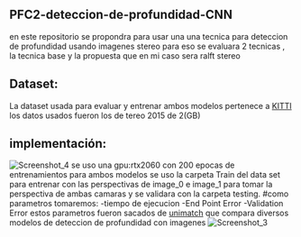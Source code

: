 ## PFC2-deteccion-de-profundidad-CNN
en este repositorio se propondra para usar una una tecnica para deteccion de profundidad usando imagenes stereo
para eso se evaluara 2 tecnicas , la tecnica base y la propuesta que en mi caso sera ralft stereo 
## Dataset:
La dataset usada para evaluar y entrenar ambos modelos pertenece a [KITTI](https://www.cvlibs.net/datasets/kitti/eval_scene_flow.php?benchmark=stereo) 
los datos usados fueron los de tereo 2015 de 2(GB)
## implementación:
![Screenshot_4](https://github.com/6162636465/PFC2-deteccion-de-profundidad-CNN/assets/40539959/2e9ff8aa-a6b1-4048-800a-43f3cd905cde)
se uso una gpu:rtx2060 con 200 epocas de entrenamientos para ambos modelos se uso la carpeta Train del data set para entrenar con las perspectivas de image_0 e image_1 para tomar la perspectiva de ambas camaras y se validara con la carpeta testing.
#como parametros tomaremos:
-tiempo de ejecucion
-End Point Error
-Validation Error
estos parametros fueron sacados de  [unimatch](https://github.com/autonomousvision/unimatch) que compara diversos modelos de deteccion de profundidad con imagenes
![Screenshot_3](https://github.com/6162636465/PFC2-deteccion-de-profundidad-CNN/assets/40539959/0b14fb6f-26b0-46d6-a937-dac67794ffa9)

